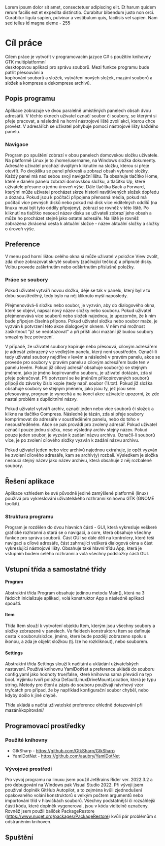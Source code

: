 Lorem ipsum dolor sit amet, consectetuer adipiscing elit. Et harum quidem rerum facilis est et expedita distinctio. Curabitur bibendum justo non orci. Curabitur ligula sapien, pulvinar a vestibulum quis, facilisis vel sapien. Nam sed tellus id magna eleme - 255



# Cíl práce
Cílem práce je vytvořit v programovacím jazyce C# s použitím knihovny GTK multiplatformní  
desktopovou aplikaci pro správu souborů. Mezi funkce programu bude patřit přesouvání a  
kopírování souborů a složek, vytváření nových složek, mazání souborů a složek a komprese a dekomprese archivů.

## Popis programu
Aplikace zobrazuje ve dvou paralelně umístěných panelech obsah dvou adresářů. V těchto oknech uživatel označí soubor či soubory, se kterými si přeje pracovat, a následně na horní nástrojové liště zvolí akci, kterou chce provést. V adresářích se uživatel pohybuje pomocí nástrojové lišty každého panelu.

### Navigace
Program po spuštění zobrazí v obou panelech domovskou složku uživatele. Na platformě Linux je to /home/username, na Windows složka dokumenty. Adresáře uživatel prochází dvojitým kliknutím na složku, kterou si přeje otevřít. Po dvojkliku se panel překreslí a zobrazí obsah vybrané složky.
Každý panel má nad sebou svoji navigační lištu. Ta obsahuje tlačítko Home, které v daném panelu zobrazí domovskou složku, a tlačítko Up, které uživatele přesune o jednu úroveň výše. Dále tlačítka Back a Forward, kterými může uživatel procházet skrze historii navštívených složek dopředu a dozadu. Pokud jsou k počítači připojena přenosná média, pokud má počítač více pevných disků nebo pokud má disk více viditelných oddílů (na linuxu musí být tyto oddíly připojeny), zobrazí se rovněž v této liště. Po kliknutí na tlačítko nesoucí název disku se uživateli zobrazí jeho obsah a může ho procházet stejně jako ostatní adresáře.
Na liště je rovněž zobrazena zkrácená cesta k aktuální složce - název aktuální složky a složky o úroveň výše.

## Preference
V menu pod horní lištou celého okna si může uživatel v položce View zvolit, zda chce zobrazovat skryté soubory (začínající tečkou) a připnuté disky. Volbu provede zaškrtnutím nebo odškrtnutím příslušné položky. 

### Práce se soubory
Pokud uživatel vytváří novou složku, děje se tak v panelu, který byl v tu dobu soustředěný, tedy bylo na něj kliknuto myší naposledy.

Přejmenovává-li složku nebo soubor, je vyzván, aby do dialogového okna, které se objeví, napsal nový název složky nebo souboru. Pokud uživatel přejmenovává více souborů nebo složek najednou, je upozorněn, že k nim bude připojen číselná přípona.
Pokud uživatel složku nebo soubor maže, je vyzván k potvrzení této akce dialogovým oknem. V něm má možnost zaškrtnout "již se nedotazovat" a při příští akci mazání již budou soubory smazány bez potvrzení.

V případě, že uživatel soubory kopíruje nebo přesouvá, cílovým adresářem je adresář zobrazený ve vedlejším panelu, který není soustředěn. Označí-li tedy uživatel soubory nejdříve v levém a následně v pravém panelu, akce se provede pro soubory v pravém panelu a cílovým adresářem bude ten v panelu levém. Pokud již cílový adresář obsahuje soubor(y) se stejným jménem, jako je jméno kopírovaného souboru, je uživatel dotázán, zda si přeje pokračovat. Při potvrzení se ke jménům přikopírovaných souborů připojí do závorky číslo kopie (tedy např. soubor (1).txt). Pokud již složka obsahuje soubory se stejným jménem, jako jsou ty, jež jsou sem přesouvány, program je vynechá a na konci akce uživatele upozorní, že zde nastal problém s duplicitními názvy.

Pokud uživatel vytváří archiv, označí jeden nebo více souborů či složek a klikne na tlačítko Compress. Následně je tázán, zda si přeje soubory komprimovat do adresáře v soustředěném panelu, nebo do toho v nesoustředěném. Akce se pak provádí pro zvolený adresář. Pokud uživatel označil pouze jednu složku, nese výsledný archiv stejný název. Pokud pouze jeden soubor, je vyzván k zadání názvu archivu. Označil-li souborů více, je po zvolení cílového složky vyzván k zadání názvu archivu.

Pokud uživatel jeden nebo více archivů najednou extrahuje, je opět vyzván ke zvolení cílového adresáře, kam se archiv(y) rozbalí. Výsledkem je složka nesoucí stejný název jako název archivu, která obsahuje z něj rozbalené soubory.

## Řešení aplikace
Aplikace vzhledem ke své původně jediné zamýšlené platformě (linux) používá pro vykreslování uživatelského rozhranní knihovnu GTK (GNOME toolkit).

### Struktura programu
Program je rozdělen do dvou hlavních částí - GUI, která vykresluje veškeré grafické rozhranní a stará se o navigaci, a core, která obsahuje všechny funkce pro správu souborů.
Část GUI se dále dělí na kontrolery, které řeší navigaci a cílové adresáře, část zahrnující veškerá dialogová okna a část vykreslující nástrojové lišty. Obsahuje také hlavní třídu App, která je vstupním bodem celého rozhranní a volá všechny podsložky části GUI.

## Vstupní třída a samostatné třídy
#### Program
Abstraktní třída Program obsahuje jedinou metodu Main(), která na 3 řádcích inicializuje aplikaci, volá konstruktor App a následně aplikaci spouští.

#### Item
Třída Item slouží k vytvoření objektu Item, kterým jsou všechny soubory a složky zobrazené v panelech. Ve fieldech konstruktoru Item se definuje cesta k souboru/složce, jméno, které bude později zobrazeno spolu s ikonou, a zda je objekt složkou (tj. lze ho rozkliknout), nebo souborem.

#### Settings
Abstraktní třída Settings slouží k načítání a ukládání uživatelských nastavení. Používá knihovnu YamlDotNet a preference ukládá do souboru config.yaml jako hodnoty true/false, které knihovna sama převádí na typ bool. Výjimku tvoří položka DefaultLinuxDriveMountLocation, která je typu string. Metody pro čtení a zápis do souboru používají návrhový vzor try/catch pro případ, že by například konfigurační soubor chyběl, nebo kdyby došlo k jiné chybě.

Třída ukládá a načítá uživatelské preference ohledně dotazování při mazání/kopírování/














## Programovací prostředky

### Použité knihovny
- GtkSharp - https://github.com/GtkSharp/GtkSharp
- YamlDotNet - https://github.com/aaubry/YamlDotNet

### Vývojové prostředí
Pro vývoj programu na linuxu jsem použil JetBrains Rider ver. 2022.3.2 a pro debugování na Windows pak Visual Studio 2022. Při vývoji jsem používal doplněk GitHub Autopilot, a to zejména kvůli zjednodušení opakovaného volání konstruktorů s velkým počtem argumentů nebo importování tříd v hlavičkách souborů. Všechny podstatnější či rozsáhlejší části kódu, které doplněk vygeneroval, jsou v kódu viditelně označeny. Rovněž jsem použil balíček PackageRestore (https://www.nuget.org/packages/PackageRestore) kvůli pár problémům s odstraněním knihoven.

## Spuštění
